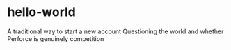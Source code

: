 # hello-world
A traditional way to start a new account
Questioning the world and whether Perforce is genuinely competition
